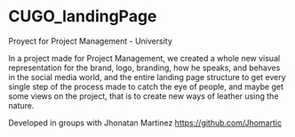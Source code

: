 # CUGO_landingPage
Proyect for Project Management - University 

In a project made for Project Management, we created a whole new visual representation for the brand, logo, branding, how he speaks, and behaves in the social media world, and the entire landing page structure to get every single step of the process made to catch the eye of people, and maybe get some views on the project, that is to create new ways of leather using the nature. 

Developed in groups with 
Jhonatan Martinez https://github.com/Jhomartic 
